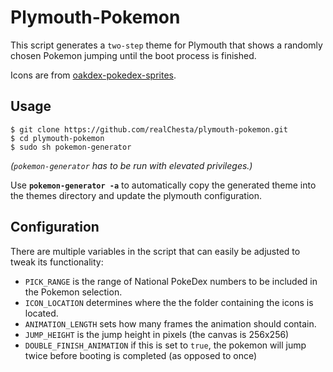 # Plymouth-Pokemon

This script generates a `two-step` theme for Plymouth that shows a randomly chosen Pokemon jumping until the boot process is finished.

Icons are from [oakdex-pokedex-sprites](https://github.com/jalyna/oakdex-pokedex-sprites/).

## Usage
```shell
$ git clone https://github.com/realChesta/plymouth-pokemon.git
$ cd plymouth-pokemon
$ sudo sh pokemon-generator
```
*(`pokemon-generator` has to be run with elevated privileges.)*

Use **`pokemon-generator -a`** to automatically copy the generated theme into the themes directory and update the plymouth configuration. 

## Configuration

There are multiple variables in the script that can easily be adjusted to tweak its functionality:

* `PICK_RANGE` is the range of National PokeDex numbers to be included in the Pokemon selection.
* `ICON_LOCATION` determines where the the folder containing the icons is located.
* `ANIMATION_LENGTH` sets how many frames the animation should contain.
* `JUMP_HEIGHT` is the jump height in pixels (the canvas is 256x256)
* `DOUBLE_FINISH_ANIMATION` if this is set to `true`, the pokemon will jump twice before booting is completed (as opposed to once)